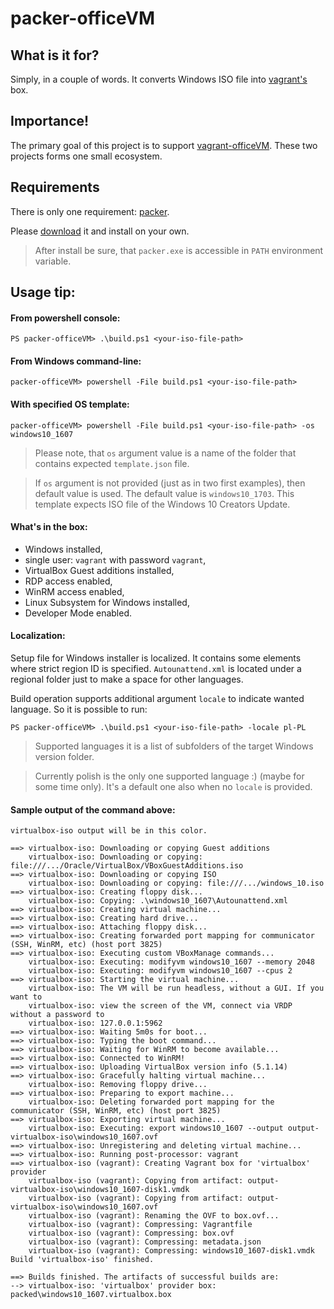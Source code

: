 # packer-officeVM

## What is it for?

Simply, in a couple of words. It converts Windows ISO file into [vagrant's](http://www.vagrantup.com) box.

## Importance!

The primary goal of this project is to support [vagrant-officeVM](https://github.com/a4099181/vagrant-officeVM).
These two projects forms one small ecosystem.

## Requirements

There is only one requirement: [packer](http://www.packer.io).

Please [download](https://www.packer.io/downloads.html) it and install on your own.

> After install be sure, that `packer.exe` is accessible in `PATH` environment variable.

## Usage tip:

#### From powershell console:

```
PS packer-officeVM> .\build.ps1 <your-iso-file-path>
```

#### From Windows command-line:

```
packer-officeVM> powershell -File build.ps1 <your-iso-file-path>
```

#### With specified OS template:

```
packer-officeVM> powershell -File build.ps1 <your-iso-file-path> -os windows10_1607
```

> Please note, that `os` argument value is a name of the folder that contains expected `template.json` file.

> If `os` argument is not provided (just as in two first examples), then default value is used.
> The default value is `windows10_1703`. This template expects ISO file of the Windows 10 Creators Update.

#### What's in the box:

* Windows installed,
* single user: `vagrant` with password `vagrant`,
* VirtualBox Guest additions installed,
* RDP access enabled,
* WinRM access enabled,
* Linux Subsystem for Windows installed,
* Developer Mode enabled.

#### Localization:

Setup file for Windows installer is localized. It contains some elements where strict region ID is specified.
`Autounattend.xml` is located under a regional folder just to make a space for other languages.

Build operation supports additional argument `locale` to indicate wanted language.
So it is possible to run:

```
PS packer-officeVM> .\build.ps1 <your-iso-file-path> -locale pl-PL
```

> Supported languages it is a list of subfolders of the target Windows version folder.

> Currently polish is the only one supported language :) (maybe for some time only).
> It's a default one also when no `locale` is provided.

#### Sample output of the command above:

```
virtualbox-iso output will be in this color.

==> virtualbox-iso: Downloading or copying Guest additions
    virtualbox-iso: Downloading or copying: file:///.../Oracle/VirtualBox/VBoxGuestAdditions.iso
==> virtualbox-iso: Downloading or copying ISO
    virtualbox-iso: Downloading or copying: file:///.../windows_10.iso
==> virtualbox-iso: Creating floppy disk...
    virtualbox-iso: Copying: .\windows10_1607\Autounattend.xml
==> virtualbox-iso: Creating virtual machine...
==> virtualbox-iso: Creating hard drive...
==> virtualbox-iso: Attaching floppy disk...
==> virtualbox-iso: Creating forwarded port mapping for communicator (SSH, WinRM, etc) (host port 3825)
==> virtualbox-iso: Executing custom VBoxManage commands...
    virtualbox-iso: Executing: modifyvm windows10_1607 --memory 2048
    virtualbox-iso: Executing: modifyvm windows10_1607 --cpus 2
==> virtualbox-iso: Starting the virtual machine...
    virtualbox-iso: The VM will be run headless, without a GUI. If you want to
    virtualbox-iso: view the screen of the VM, connect via VRDP without a password to
    virtualbox-iso: 127.0.0.1:5962
==> virtualbox-iso: Waiting 5m0s for boot...
==> virtualbox-iso: Typing the boot command...
==> virtualbox-iso: Waiting for WinRM to become available...
==> virtualbox-iso: Connected to WinRM!
==> virtualbox-iso: Uploading VirtualBox version info (5.1.14)
==> virtualbox-iso: Gracefully halting virtual machine...
    virtualbox-iso: Removing floppy drive...
==> virtualbox-iso: Preparing to export machine...
    virtualbox-iso: Deleting forwarded port mapping for the communicator (SSH, WinRM, etc) (host port 3825)
==> virtualbox-iso: Exporting virtual machine...
    virtualbox-iso: Executing: export windows10_1607 --output output-virtualbox-iso\windows10_1607.ovf
==> virtualbox-iso: Unregistering and deleting virtual machine...
==> virtualbox-iso: Running post-processor: vagrant
==> virtualbox-iso (vagrant): Creating Vagrant box for 'virtualbox' provider
    virtualbox-iso (vagrant): Copying from artifact: output-virtualbox-iso\windows10_1607-disk1.vmdk
    virtualbox-iso (vagrant): Copying from artifact: output-virtualbox-iso\windows10_1607.ovf
    virtualbox-iso (vagrant): Renaming the OVF to box.ovf...
    virtualbox-iso (vagrant): Compressing: Vagrantfile
    virtualbox-iso (vagrant): Compressing: box.ovf
    virtualbox-iso (vagrant): Compressing: metadata.json
    virtualbox-iso (vagrant): Compressing: windows10_1607-disk1.vmdk
Build 'virtualbox-iso' finished.

==> Builds finished. The artifacts of successful builds are:
--> virtualbox-iso: 'virtualbox' provider box: packed\windows10_1607.virtualbox.box
```
